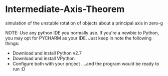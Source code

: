 # Intermediate-Axis-Theorem
simulation of the unstable rotation of objects about a principal axis in zero-g

NOTE:
Use any python IDE you normally use. If you're a newbie to Python, you may opt for PYCHARM as your IDE.
Just keep in note the following things:
- Download and install Python v2.7
- Download and install VPython
- Configure both with your project
....and the program would be ready to run :D
